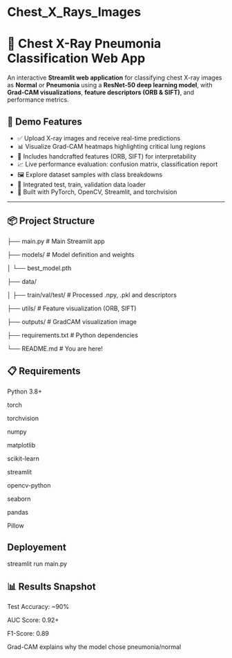 # Chest_X_Rays_Images


# 🩻 Chest X-Ray Pneumonia Classification Web App

An interactive **Streamlit web application** for classifying chest X-ray images as **Normal** or **Pneumonia** using a **ResNet-50 deep learning model**, with **Grad-CAM visualizations**, **feature descriptors (ORB & SIFT)**, and performance metrics.

## 🚀 Demo Features

- ✅ Upload X-ray images and receive real-time predictions
- 📊 Visualize Grad-CAM heatmaps highlighting critical lung regions
- 🧠 Includes handcrafted features (ORB, SIFT) for interpretability
- 📈 Live performance evaluation: confusion matrix, classification report
- 🖼️ Explore dataset samples with class breakdowns
- 📂 Integrated test, train, validation data loader
- 🧠 Built with PyTorch, OpenCV, Streamlit, and torchvision

---

## 📦 Project Structure

├── main.py # Main Streamlit app

├── models/ # Model definition and weights

│ └── best_model.pth

├── data/

│ ├── train/val/test/ # Processed .npy, .pkl and descriptors

├── utils/ # Feature visualization (ORB, SIFT)

├── outputs/ # GradCAM visualization image

├── requirements.txt # Python dependencies

└── README.md # You are here!

## 📋 Requirements

  Python 3.8+
  
  torch
  
  torchvision
  
  numpy
  
  matplotlib
  
  scikit-learn
  
  streamlit
  
  opencv-python
  
  seaborn
  
  pandas
  
  Pillow

## Deployement
streamlit run main.py

## 📊 Results Snapshot

  Test Accuracy: ~90%
  
  AUC Score: 0.92+
  
  F1-Score: 0.89
  
  Grad-CAM explains why the model chose pneumonia/normal
